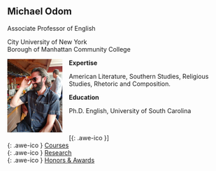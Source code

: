## Michael Odom

Associate Professor of English   

City University of New York    
Borough of Manhattan Community College    


<div style="text-align:left">
<img style="float: left; margin: 0px 15px 15px 0px;" src="/icons/IMG_0173.JPG" width = "25%"/>
<strong> Expertise </strong>
<p> American Literature, Southern Studies, Religious Studies, Rhetoric and Composition. </p>
<strong> Education </strong>
<p>Ph.D. English, University of South Carolina</p>
<br>
</div>    


[[<i class="fa fa-envelope-o"></i>](mailto:odomenglish@gmail.com){: .awe-ico }]     
[<i class="fa fa-info"></i>](/courses/){: .awe-ico } [Courses](/courses/)   
[<i class="fa fa-info"></i>](/research/){: .awe-ico } [Research](/research/)    
[<i class="fa fa-info"></i>](/awards/){: .awe-ico } [Honors & Awards](/awards/)    
